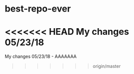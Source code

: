 # best-repo-ever
<<<<<<< HEAD
My changes 05/23/18
=======
My changes 05/23/18 - AAAAAAA
>>>>>>> origin/master
